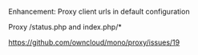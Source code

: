 Enhancement: Proxy client urls in default configuration

Proxy /status.php and index.php/*

https://github.com/owncloud/mono/proxy/issues/19
